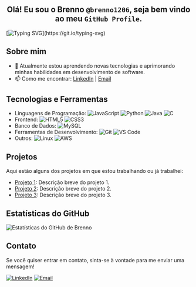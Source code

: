 ## <div align="center"> Olá! Eu sou o Brenno `@brenno1206`, seja bem vindo ao meu `GitHub Profile`. </div>


[![Typing SVG](https://readme-typing-svg.herokuapp.com?font=Fira+Code&pause=1000&width=435&separator=%3D&lines=%23include+%3Cstdio.h%3E%3Dint+main(void)+%7B%3Dprintf(%22%25s%5Cn%22%2C+%22Hello+World!%22);%3Dreturn+0;+%3D%7D)](https://git.io/typing-svg)

## Sobre mim

- 🌱 Atualmente estou aprendendo novas tecnologias e aprimorando minhas habilidades em desenvolvimento de software.
- 📫 Como me encontrar: [LinkedIn](https://www.linkedin.com/in/brenno1206) | [Email](mailto:brenno1206@gmail.com)


## Tecnologias e Ferramentas

- Linguagens de Programação: ![JavaScript](https://img.shields.io/badge/-JavaScript-black?style=flat-square&logo=javascript) ![Python](https://img.shields.io/badge/-Python-black?style=flat-square&logo=python) ![Java](https://img.shields.io/badge/-Java-black?style=flat-square&logo=java) ![C](https://img.shields.io/badge/-Java-black?style=flat-square&logo=c)
- Frontend: ![HTML5](https://img.shields.io/badge/-HTML5-black?style=flat-square&logo=html5) ![CSS3](https://img.shields.io/badge/-CSS3-black?style=flat-square&logo=css3)
- Banco de Dados: ![MySQL](https://img.shields.io/badge/-MySQL-black?style=flat-square&logo=mysql) 
- Ferramentas de Desenvolvimento: ![Git](https://img.shields.io/badge/-Git-black?style=flat-square&logo=git) ![VS Code](https://img.shields.io/badge/-VS%20Code-black?style=flat-square&logo=visual-studio-code)
- Outros: ![Linux](https://img.shields.io/badge/-Linux-black?style=flat-square&logo=linux) ![AWS](https://img.shields.io/badge/-AWS-black?style=flat-square&logo=amazon-aws) 
## Projetos

Aqui estão alguns dos projetos em que estou trabalhando ou já trabalhei:

- [Projeto 1](https://github.com/brenno1206/projeto1): Descrição breve do projeto 1.
- [Projeto 2](https://github.com/brenno1206/projeto2): Descrição breve do projeto 2.
- [Projeto 3](https://github.com/brenno1206/projeto3): Descrição breve do projeto 3.

## Estatísticas do GitHub

![Estatísticas do GitHub de Brenno](https://github-readme-stats.vercel.app/api?username=brenno1206&show_icons=true&theme=radical)

## Contato

Se você quiser entrar em contato, sinta-se à vontade para me enviar uma mensagem!

[![LinkedIn](https://img.shields.io/badge/-LinkedIn-blue?style=flat-square&logo=linkedin)](https://www.linkedin.com/in/brenno1206)
[![Email](https://img.shields.io/badge/-Email-c14438?style=flat-square&logo=Gmail&logoColor=white)](mailto:brenno1206@gmail.com)
